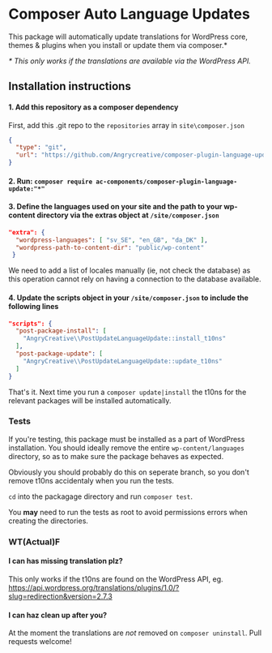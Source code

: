 # Composer Auto Language Updates

This package will automatically update translations for WordPress core, themes & plugins when you install or update them via composer.*

*\* This only works if the translations are available via the WordPress API.*

## Installation instructions

#### 1. Add this repository as a composer dependency

First, add this .git repo to the `repositories` array in `site\composer.json` 

```json
{
  "type": "git",
  "url": "https://github.com/Angrycreative/composer-plugin-language-update.git"
}
```

#### 2. Run: `composer require ac-components/composer-plugin-language-update:"*"`

#### 3. Define the languages used on your site and the path to your wp-content directory via the extras object at `/site/composer.json`

```json
"extra": {
  "wordpress-languages": [ "sv_SE", "en_GB", "da_DK" ],
  "wordpress-path-to-content-dir": "public/wp-content"
 }
``` 

We need to add a list of locales manually (ie, not check the database) as this operation cannot rely on having a connection to the database available.

#### 4. Update the scripts object in your `/site/composer.json` to include the following lines

```json
"scripts": {
  "post-package-install": [
    "AngryCreative\\PostUpdateLanguageUpdate::install_t10ns"
  ],
  "post-package-update": [
    "AngryCreative\\PostUpdateLanguageUpdate::update_t10ns"
  ]
}
```

That's it. Next time you run a `composer update|install` the t10ns for the relevant packages will be installed automatically.

### Tests

If you're testing, this package must be installed as a part of WordPress installation. You should ideally remove the entire `wp-content/languages` directory, so as to make sure the package behaves as expected.

Obviously you should probably do this on seperate branch, so you don't remove t10ns accidentaly when you run the tests.

`cd` into the packagage directory and run `composer test`.

You **may** need to run the tests as root to avoid permissions errors when creating the directories.

### WT(Actual)F

#### I can has missing translation plz?

This only works if the t10ns are found on the WordPress API, eg. https://api.wordpress.org/translations/plugins/1.0/?slug=redirection&version=2.7.3

#### I can haz clean up after you?

At the moment the translations are _not_ removed on `composer uninstall`. Pull requests welcome!
